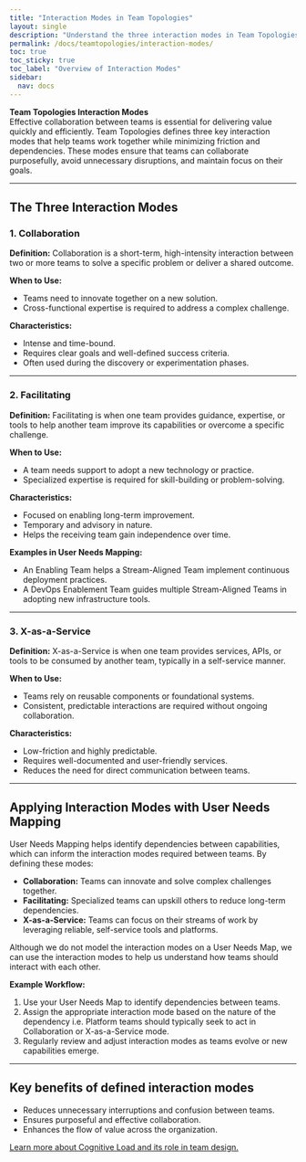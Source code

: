 ```yaml
---
title: "Interaction Modes in Team Topologies"
layout: single
description: "Understand the three interaction modes in Team Topologies and how they enhance collaboration and delivery."
permalink: /docs/teamtopologies/interaction-modes/
toc: true
toc_sticky: true
toc_label: "Overview of Interaction Modes"
sidebar:
  nav: docs
---
```


**Team Topologies Interaction Modes**  
Effective collaboration between teams is essential for delivering value quickly and efficiently. Team Topologies defines three key interaction modes that help teams work together while minimizing friction and dependencies. These modes ensure that teams can collaborate purposefully, avoid unnecessary disruptions, and maintain focus on their goals.

---

## The Three Interaction Modes

### 1. Collaboration

**Definition:** Collaboration is a short-term, high-intensity interaction between two or more teams to solve a specific problem or deliver a shared outcome.

**When to Use:**

- Teams need to innovate together on a new solution.
- Cross-functional expertise is required to address a complex challenge.

**Characteristics:**

- Intense and time-bound.
- Requires clear goals and well-defined success criteria.
- Often used during the discovery or experimentation phases.

---

### 2. Facilitating

**Definition:** Facilitating is when one team provides guidance, expertise, or tools to help another team improve its capabilities or overcome a specific challenge.

**When to Use:**

- A team needs support to adopt a new technology or practice.
- Specialized expertise is required for skill-building or problem-solving.

**Characteristics:**

- Focused on enabling long-term improvement.
- Temporary and advisory in nature.
- Helps the receiving team gain independence over time.

**Examples in User Needs Mapping:**

- An Enabling Team helps a Stream-Aligned Team implement continuous deployment practices.
- A DevOps Enablement Team guides multiple Stream-Aligned Teams in adopting new infrastructure tools.

---

### 3. X-as-a-Service

**Definition:** X-as-a-Service is when one team provides services, APIs, or tools to be consumed by another team, typically in a self-service manner.

**When to Use:**

- Teams rely on reusable components or foundational systems.
- Consistent, predictable interactions are required without ongoing collaboration.

**Characteristics:**

- Low-friction and highly predictable.
- Requires well-documented and user-friendly services.
- Reduces the need for direct communication between teams.

---

## Applying Interaction Modes with User Needs Mapping

User Needs Mapping helps identify dependencies between capabilities, which can inform the interaction modes required between teams. By defining these modes:

- **Collaboration:** Teams can innovate and solve complex challenges together.
- **Facilitating:** Specialized teams can upskill others to reduce long-term dependencies.
- **X-as-a-Service:** Teams can focus on their streams of work by leveraging reliable, self-service tools and platforms.

Although we do not model the interaction modes on a User Needs Map, we can use the interaction modes to help us understand how teams should interact with each other.

**Example Workflow:**

1. Use your User Needs Map to identify dependencies between teams.
2. Assign the appropriate interaction mode based on the nature of the dependency i.e. Platform teams should typically seek to act in Collaboration or X-as-a-Service mode.
3. Regularly review and adjust interaction modes as teams evolve or new capabilities emerge.

---

## Key benefits of defined interaction modes

- Reduces unnecessary interruptions and confusion between teams.
- Ensures purposeful and effective collaboration.
- Enhances the flow of value across the organization.

[Learn more about Cognitive Load and its role in team design.](/docs/teamtopologies/cognitive-load)
